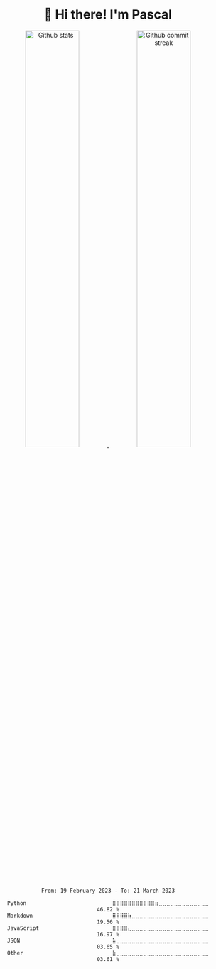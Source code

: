 <h1 align="center">👋 Hi there! I'm Pascal</h1>


<div align="center" style="text-align:center">
    <a href="#">
        <img width="49%" src="https://github-readme-stats.vercel.app/api?username=pascal13ch&theme=dark&count_private=true&show_icons=true&#41;"
            alt="Github stats">
    </a>
    <a href="#">
        <img width="49%" src="https://github-readme-streak-stats.herokuapp.com/?user=pascal13ch&theme=dark&count_private=true"
            alt="Github commit streak">
    </a>
    
<!--START_SECTION:waka-->

```text
From: 19 February 2023 - To: 21 March 2023

Python                           ⣿⣿⣿⣿⣿⣿⣿⣿⣿⣿⣿⣶⣀⣀⣀⣀⣀⣀⣀⣀⣀⣀⣀⣀⣀   46.82 %
Markdown                         ⣿⣿⣿⣿⣷⣀⣀⣀⣀⣀⣀⣀⣀⣀⣀⣀⣀⣀⣀⣀⣀⣀⣀⣀⣀   19.56 %
JavaScript                       ⣿⣿⣿⣿⣄⣀⣀⣀⣀⣀⣀⣀⣀⣀⣀⣀⣀⣀⣀⣀⣀⣀⣀⣀⣀   16.97 %
JSON                             ⣷⣀⣀⣀⣀⣀⣀⣀⣀⣀⣀⣀⣀⣀⣀⣀⣀⣀⣀⣀⣀⣀⣀⣀⣀   03.65 %
Other                            ⣷⣀⣀⣀⣀⣀⣀⣀⣀⣀⣀⣀⣀⣀⣀⣀⣀⣀⣀⣀⣀⣀⣀⣀⣀   03.61 %
```

<!--END_SECTION:waka-->
    
</div>



